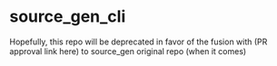 # source_gen_cli
Hopefully, this repo will be deprecated in favor of the fusion with (PR approval link here) to source_gen original repo (when it comes)
